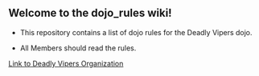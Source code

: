 ## Welcome to the dojo_rules wiki!  

+ This repository contains a list of dojo rules for the Deadly Vipers dojo.  

+ All Members should read the rules.   

[Link to Deadly Vipers Organization](https://github.com/deadlyvipers)   
